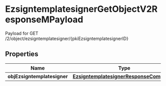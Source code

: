 

# EzsigntemplatesignerGetObjectV2ResponseMPayload

Payload for GET /2/object/ezsigntemplatesigner/{pkiEzsigntemplatesignerID}

## Properties

| Name | Type | Description | Notes |
|------------ | ------------- | ------------- | -------------|
|**objEzsigntemplatesigner** | [**EzsigntemplatesignerResponseCompound**](EzsigntemplatesignerResponseCompound.md) |  |  |



